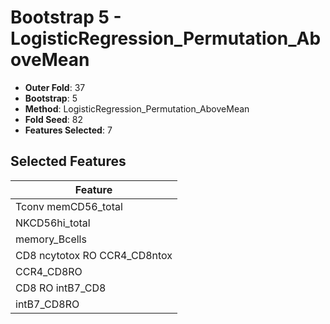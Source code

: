 # Bootstrap 5 - LogisticRegression_Permutation_AboveMean

- **Outer Fold**: 37
- **Bootstrap**: 5
- **Method**: LogisticRegression_Permutation_AboveMean
- **Fold Seed**: 82
- **Features Selected**: 7

## Selected Features

| Feature |
|---------|
| Tconv memCD56_total |
| NKCD56hi_total |
| memory_Bcells |
| CD8 ncytotox RO CCR4_CD8ntox |
| CCR4_CD8RO |
| CD8 RO intB7_CD8 |
| intB7_CD8RO |
